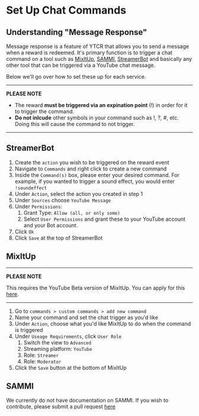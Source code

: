 # Set Up Chat Commands
## Understanding "Message Response"
Message response is a feature of YTCR that allows you to send a message when a reward is redeemed. It's primary function is to trigger a chat command on a tool such as [MixItUp](#mixitup), [SAMMI](#sammi), [StreamerBot](#streamerbot) and basically any other tool that can be triggered via a YouTube chat message.

Below we'll go over how to set these up for each service.

---
**PLEASE NOTE**

- The reward **must be triggered via an expination point** (!) in order for it to trigger the command.
- **Do not inlcude** other symbols in your command such as !, ?, #, etc. Doing this will cause the command to not trigger.

---

## StreamerBot

1. Create the `action` you wish to be triggered on the reward event
2. Navigate to `Commands` and right click to create a new command
3. Inside the `Command(s)` box, please enter your desired command. For example, if you wanted to trigger a sound effect, you would enter `!soundeffect`
4. Under `Action`, select the action you created in step 1
5. Under `Sources` choose `YouTube Message`
6. Under `Permissions`:
   1. Grant Type: `Allow (all, or only some)`
   2. Select `User Permissions` and grant these to your YouTube account and your Bot account.
7. Click `Ok`
8. Click `Save` at the top of StreamerBot

## MixItUp
---
**PLEASE NOTE**

This requires the YouTube Beta version of MixItUp. You can apply for this [here](https://docs.google.com/forms/d/e/1FAIpQLSfGG_EPqaVgli-785zwoDWkOdzwyCKij4qnvS91ndCYB4VdcQ/viewform).

---

1.  Go to `commands > custom commands > add new command`
2.  Name your command and set the chat trigger as you'd like
3.  Under `Action`, choose what you'd like MixItUp to do when the command is triggered
4.  Under `Useage Requirements`, click `User Role`
    1.  Switch the view to `Advanced`
    2.  Streaming platform: `YouTube`
    3.  Role: `Streamer`
    4.  Role: `Moderator`
5.  Click the `Save` button at the bottom of MixItUp

## SAMMI

We currently do not have documentation on SAMMI. If you wish to contribute, please submit a pull request [here](https://github.com/gezelio/ytcr/pulls)
